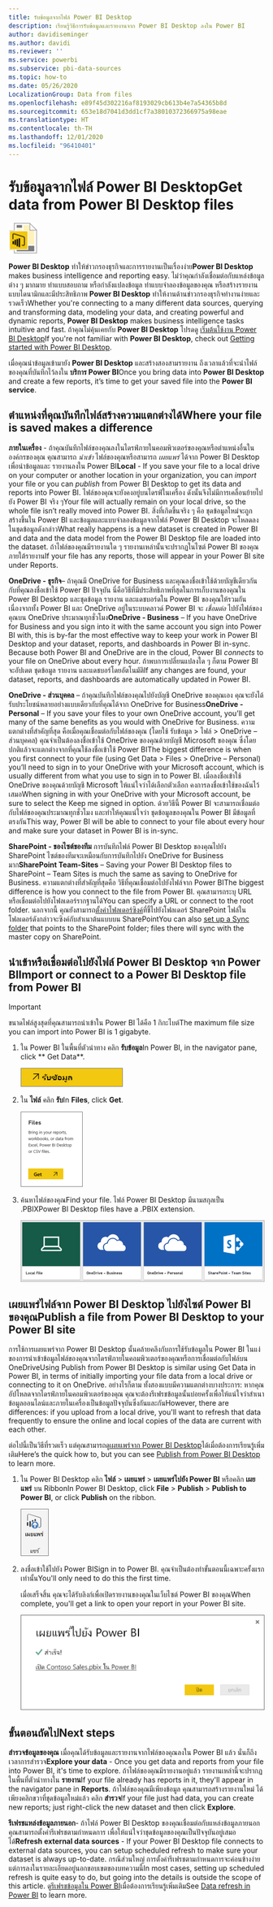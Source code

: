 ```yaml
---
title: รับข้อมูลจากไฟล์ Power BI Desktop
description: เรียนรู้วิธีการรับข้อมูลและรายงานจาก Power BI Desktop ลงใน Power BI
author: davidiseminger
ms.author: davidi
ms.reviewer: ''
ms.service: powerbi
ms.subservice: pbi-data-sources
ms.topic: how-to
ms.date: 05/26/2020
LocalizationGroup: Data from files
ms.openlocfilehash: e89f45d302216af8193029cb613b4e7a54365b8d
ms.sourcegitcommit: 653e18d7041d3dd1cf7a38010372366975a98eae
ms.translationtype: HT
ms.contentlocale: th-TH
ms.lasthandoff: 12/01/2020
ms.locfileid: "96410401"
---
```

# <a name="get-data-from-power-bi-desktop-files"></a><span data-ttu-id="81a47-103">รับข้อมูลจากไฟล์ Power BI Desktop</span><span class="sxs-lookup"><span data-stu-id="81a47-103">Get data from Power BI Desktop files</span></span>
![ไอคอนไฟล์ Power B I Desktop](media/service-desktop-files/pbid_file_icon.png)

<span data-ttu-id="81a47-105">**Power BI Desktop** ทำให้ข่าวกรองธุรกิจและการรายงานเป็นเรื่องง่าย</span><span class="sxs-lookup"><span data-stu-id="81a47-105">**Power BI Desktop** makes business intelligence and reporting easy.</span></span> <span data-ttu-id="81a47-106">ไม่ว่าคุณกำลังเชื่อมต่อกับแหล่งข้อมูลต่าง ๆ มากมาย ทำแบบสอบถาม หรือกำลังแปลงข้อมูล ทำแบบจำลองข้อมูลของคุณ หรือสร้างรายงานแบบไดนามิกและมีประสิทธิภาพ **Power BI Desktop** ทำให้งานด้านข่าวกรองธุรกิจทำงานง่ายและรวดเร็ว</span><span class="sxs-lookup"><span data-stu-id="81a47-106">Whether you're connecting to a many different data sources, querying and transforming data, modeling your data, and creating powerful and dynamic reports, **Power BI Desktop** makes business intelligence tasks intuitive and fast.</span></span> <span data-ttu-id="81a47-107">ถ้าคุณไม่คุ้นเคยกับ **Power BI Desktop** โปรดดู [เริ่มต้นใช้งาน Power BI Desktop](../fundamentals/desktop-getting-started.md)</span><span class="sxs-lookup"><span data-stu-id="81a47-107">If you're not familiar with **Power BI Desktop**, check out [Getting started with Power BI Desktop](../fundamentals/desktop-getting-started.md).</span></span>

<span data-ttu-id="81a47-108">เมื่อคุณนำข้อมูลเข้ามายัง **Power BI Desktop** และสร้างสองสามรายงาน ถึงเวลาแล้วที่จะนำไฟล์ของคุณที่บันทึกไว้ลงใน **บริการ Power BI**</span><span class="sxs-lookup"><span data-stu-id="81a47-108">Once you bring data into **Power BI Desktop** and create a few reports, it’s time to get your saved file into the **Power BI service**.</span></span>

## <a name="where-your-file-is-saved-makes-a-difference"></a><span data-ttu-id="81a47-109">ตำแหน่งที่คุณบันทึกไฟล์สร้างความแตกต่างได้</span><span class="sxs-lookup"><span data-stu-id="81a47-109">Where your file is saved makes a difference</span></span>
<span data-ttu-id="81a47-110">**ภายในเครื่อง** - ถ้าคุณบันทึกไฟล์ของคุณลงในไดรฟ์ภายในคอมพิวเตอร์ของคุณหรือตำแหน่งอื่นในองค์กรของคุณ คุณสามารถ *นำเข้า* ไฟล์ของคุณหรือสามารถ *เผยแพร่* ได้จาก Power BI Desktop เพื่อนำข้อมูลและ รายงานลงใน Power BI</span><span class="sxs-lookup"><span data-stu-id="81a47-110">**Local** - If you save your file to a local drive on your computer or another location in your organization, you can *import* your file or you can *publish* from Power BI Desktop to get its data and reports into Power BI.</span></span> <span data-ttu-id="81a47-111">ไฟล์ของคุณจะยังคงอยู่บนไดรฟ์ในเครื่อง ดังนั้นจึงไม่มีการเคลื่อนย้ายไปยัง Power BI จริง ๆ</span><span class="sxs-lookup"><span data-stu-id="81a47-111">Your file will actually remain on your local drive, so the whole file isn’t really moved into Power BI.</span></span> <span data-ttu-id="81a47-112">สิ่งที่เกิดขึ้นจริง ๆ คือ ชุดข้อมูลใหม่จะถูกสร้างขึ้นใน Power BI และข้อมูลและแบบจำลองข้อมูลจากไฟล์ Power BI Desktop จะโหลดลงในชุดข้อมูลดังกล่าว</span><span class="sxs-lookup"><span data-stu-id="81a47-112">What really happens is a new dataset is created in Power BI and data and the data model from the Power BI Desktop file are loaded into the dataset.</span></span> <span data-ttu-id="81a47-113">ถ้าไฟล์ของคุณมีรายงานใด ๆ รายงานเหล่านั้นจะปรากฏในไซต์ Power BI ของคุณภายใต้รายงาน</span><span class="sxs-lookup"><span data-stu-id="81a47-113">If your file has any reports, those will appear in your Power BI site under Reports.</span></span>

<span data-ttu-id="81a47-114">**OneDrive - ธุรกิจ**– ถ้าคุณมี OneDrive for Business และคุณลงชื่อเข้าใช้ด้วยบัญชีเดียวกันกับที่คุณลงชื่อเข้าใช้ Power BI ปัจจุบัน นี่คือวิธีที่มีประสิทธิภาพที่สุดในการเก็บงานของคุณใน Power BI Desktop และชุดข้อมูล รายงาน และแดชบอร์ดใน Power BI ของคุณให้รวมกัน เนื่องจากทั้ง Power BI และ OneDrive อยู่ในระบบคลาวด์ Power BI จะ *เชื่อมต่อ* ไปยังไฟล์ของคุณบน OneDrive ประมาณทุกชั่วโมง</span><span class="sxs-lookup"><span data-stu-id="81a47-114">**OneDrive - Business** – If you have OneDrive for Business and you sign into it with the same account you sign into Power BI with, this is by-far the most effective way to keep your work in Power BI Desktop and your dataset, reports, and dashboards in Power BI in-sync. Because both Power BI and OneDrive are in the cloud, Power BI *connects* to your file on OneDrive about every hour.</span></span> <span data-ttu-id="81a47-115">ถ้าพบการเปลี่ยนแปลงใด ๆ ก็ตาม Power BI จะอัปเดต ชุดข้อมูล รายงาน และแดชบอร์โดยอัตโนมัติ</span><span class="sxs-lookup"><span data-stu-id="81a47-115">If any changes are found, your dataset, reports, and dashboards are automatically updated in Power BI.</span></span>

<span data-ttu-id="81a47-116">**OneDrive - ส่วนบุคคล** – ถ้าคุณบันทึกไฟล์ของคุณไปยังบัญชี OneDrive ของคุณเอง คุณจะยังได้รับประโยชน์หลายอย่างแบบเดียวกับที่คุณได้จาก OneDrive for Business</span><span class="sxs-lookup"><span data-stu-id="81a47-116">**OneDrive - Personal** – If you save your files to your own OneDrive account, you’ll get many of the same benefits as you would with OneDrive for Business.</span></span> <span data-ttu-id="81a47-117">ความแตกต่างที่สำคัญที่สุด คือเมื่อคุณเชื่อมต่อกับไฟล์ของคุณ (โดยใช้ รับข้อมูล > ไฟล์ > OneDrive – ส่วนบุคคล) คุณจำเป็นต้องลงชื่อเข้าใช้ OneDrive ของคุณด้วยบัญชี Microsoft ของคุณ ซึ่งโดยปกติแล้วจะแตกต่างจากที่คุณใช้ลงชื่อเข้าใช้ Power BI</span><span class="sxs-lookup"><span data-stu-id="81a47-117">The biggest difference is when you first connect to your file (using Get Data > Files > OneDrive – Personal) you’ll need to sign in to your OneDrive with your Microsoft account, which is usually different from what you use to sign in to Power BI.</span></span> <span data-ttu-id="81a47-118">เมื่อลงชื่อเข้าใช้ OneDrive ของคุณด้วยบัญชี Microsoft ให้แน่ใจว่าได้เลือกตัวเลือก คงการลงชื่อเข้าใช้ของฉันไว้เสมอ</span><span class="sxs-lookup"><span data-stu-id="81a47-118">When signing in with your OneDrive with your Microsoft account, be sure to select the Keep me signed in option.</span></span> <span data-ttu-id="81a47-119">ด้วยวิธีนี้ Power BI จะสามารถเชื่อมต่อกับไฟล์ของคุณประมาณทุกชั่วโมง และทำให้คุณแน่ใจว่า ชุดข้อมูลของคุณใน Power BI มีข้อมูลที่ตรงกัน</span><span class="sxs-lookup"><span data-stu-id="81a47-119">This way, Power BI will be able to connect to your file about every hour and make sure your dataset in Power BI is in-sync.</span></span>

<span data-ttu-id="81a47-120">**SharePoint - ของไซต์ของทีม** การบันทึกไฟล์ Power BI Desktop ของคุณไปยัง SharePoint ไซต์ของทีมจะเหมือนกับการบันทึกไปยัง OneDrive for Business มาก</span><span class="sxs-lookup"><span data-stu-id="81a47-120">**SharePoint Team-Sites** – Saving your Power BI Desktop files to SharePoint – Team Sites is much the same as saving to OneDrive for Business.</span></span> <span data-ttu-id="81a47-121">ความแตกต่างที่สำคัญที่สุดคือ วิธีที่คุณเชื่อมต่อไปยังไฟล์จาก Power BI</span><span class="sxs-lookup"><span data-stu-id="81a47-121">The biggest difference is how you connect to the file from Power BI.</span></span> <span data-ttu-id="81a47-122">คุณสามารถระบุ URL หรือเชื่อมต่อไปยังโฟลเดอร์รากฐานได้</span><span class="sxs-lookup"><span data-stu-id="81a47-122">You can specify a URL or connect to the root folder.</span></span> <span data-ttu-id="81a47-123">นอกจากนี้ คุณยังสามารถ<a href="https://support.microsoft.com/office/sync-sharepoint-and-teams-files-with-the-onedrive-sync-app-6de9ede8-5b6e-4503-80b2-6190f3354a88">ตั้งค่าโฟลเดอร์ซิงค์</a>ที่ชี้ไปยังโฟลเดอร์ SharePoint ไฟล์ในโฟลเดอร์ดังกล่าวจะซิงค์กับสำเนาต้นแบบบน SharePoint</span><span class="sxs-lookup"><span data-stu-id="81a47-123">You can also <a href="https://support.microsoft.com/office/sync-sharepoint-and-teams-files-with-the-onedrive-sync-app-6de9ede8-5b6e-4503-80b2-6190f3354a88">set up a Sync folder</a> that points to the SharePoint folder; files there will sync with the master copy on SharePoint.</span></span>

## <a name="import-or-connect-to-a-power-bi-desktop-file-from-power-bi"></a><span data-ttu-id="81a47-124">นำเข้าหรือเชื่อมต่อไปยังไฟล์ Power BI Desktop จาก Power BI</span><span class="sxs-lookup"><span data-stu-id="81a47-124">Import or connect to a Power BI Desktop file from Power BI</span></span>
>[!IMPORTANT]
><span data-ttu-id="81a47-125">ขนาดไฟล์สูงสุดที่คุณสามารถนำเข้าใน Power BI ได้คือ 1 กิกะไบต์</span><span class="sxs-lookup"><span data-stu-id="81a47-125">The maximum file size you can import into Power BI is 1 gigabyte.</span></span>

1. <span data-ttu-id="81a47-126">ใน Power BI ในพื้นที่ตัวนำทาง คลิก **รับข้อมูล**</span><span class="sxs-lookup"><span data-stu-id="81a47-126">In Power BI, in the navigator pane, click \*\* Get Data\*\*.</span></span>
   
   ![ภาพหน้าจอของรับข้อมูล ที่แสดงปุ่มในบานหน้าต่างการนำทาง](media/service-desktop-files/pbid_get_data_button.png)
2. <span data-ttu-id="81a47-128">ใน **ไฟล์** คลิก **รับ**</span><span class="sxs-lookup"><span data-stu-id="81a47-128">In **Files**, click **Get**.</span></span>
   
   ![ภาพหน้าจอของกล่องโต้ตอบไฟล์ ที่แสดงปุ่มรับ](media/service-desktop-files/pbid_files_get.png)
3. <span data-ttu-id="81a47-130">ค้นหาไฟล์ของคุณ</span><span class="sxs-lookup"><span data-stu-id="81a47-130">Find your file.</span></span> <span data-ttu-id="81a47-131">ไฟล์ Power BI Desktop มีนามสกุลเป็น .PBIX</span><span class="sxs-lookup"><span data-stu-id="81a47-131">Power BI Desktop files have a .PBIX extension.</span></span>
   
   ![ภาพหน้าจอของไทล์สี่รายการเพื่อค้นหาไฟล์ของคุณ ที่แสดงไทล์ของไฟล์ภายในเครื่อง, OneDrive Business, OneDrive Personal และ SharePoint](media/service-desktop-files/pbid_find_your_file.png)

## <a name="publish-a-file-from-power-bi-desktop-to-your-power-bi-site"></a><span data-ttu-id="81a47-133">เผยแพร่ไฟล์จาก Power BI Desktop ไปยังไซต์ Power BI ของคุณ</span><span class="sxs-lookup"><span data-stu-id="81a47-133">Publish a file from Power BI Desktop to your Power BI site</span></span>
<span data-ttu-id="81a47-134">การใช้การเผยแพร่จาก Power BI Desktop นั้นคล้ายคลึงกับการใช้รับข้อมูลใน Power BI ในแง่ของการนำเข้าข้อมูลไฟล์ของคุณจากไดรฟ์ภายในคอมพิวเตอร์ของคุณหรือการเชื่อมต่อกับไฟล์บน OneDrive</span><span class="sxs-lookup"><span data-stu-id="81a47-134">Using Publish from Power BI Desktop is similar using Get Data in Power BI, in terms of initially importing your file data from a local drive or connecting to it on OneDrive.</span></span> <span data-ttu-id="81a47-135">อย่างไรก็ตาม ทั้งสองแบบมีความแตกต่างบางประการ: หากคุณอัปโหลดจากไดรฟ์ภายในคอมพิวเตอร์ของคุณ คุณจะต้องรีเฟรชข้อมูลนั้นบ่อยครั้งเพื่อให้แน่ใจว่าสำเนาข้อมูลออนไลน์และภายในเครื่องเป็นข้อมูลปัจจุบันซึ่งกันและกัน</span><span class="sxs-lookup"><span data-stu-id="81a47-135">However, there are differences: if you upload from a local drive, you'll want to refresh that data frequently to ensure the online and local copies of the data are current with each other.</span></span> 

<span data-ttu-id="81a47-136">ต่อไปนี้เป็นวิธีที่รวดเร็ว แต่คุณสามารถดู[เผยแพร่จาก Power BI Desktop](../create-reports/desktop-upload-desktop-files.md)ได้เมื่อต้องการเรียนรู้เพิ่มเติม</span><span class="sxs-lookup"><span data-stu-id="81a47-136">Here’s the quick how to, but you can see [Publish from Power BI Desktop](../create-reports/desktop-upload-desktop-files.md) to learn more.</span></span>

1. <span data-ttu-id="81a47-137">ใน Power BI Desktop คลิก **ไฟล์** > **เผยแพร่** > **เผยแพร่ไปยัง Power BI** หรือคลิก **เผยแพร่** บน Ribbon</span><span class="sxs-lookup"><span data-stu-id="81a47-137">In Power BI Desktop, click **File** > **Publish** > **Publish to Power BI**, or click **Publish** on the ribbon.</span></span>
   
   ![ภาพหน้าจอของการเผยแพร่บนแถบเครื่องมือริบบอน ที่แสดงวิธีการเผยแพร่จาก Power B I Desktop](media/service-desktop-files/pbid_publish.png)
2. <span data-ttu-id="81a47-139">ลงชื่อเข้าใช้ไปยัง Power BI</span><span class="sxs-lookup"><span data-stu-id="81a47-139">Sign in to Power BI.</span></span> <span data-ttu-id="81a47-140">คุณจำเป็นต้องทำขั้นตอนนี้เฉพาะครั้งแรกเท่านั้น</span><span class="sxs-lookup"><span data-stu-id="81a47-140">You'll only need to do this the first time.</span></span>
   
   <span data-ttu-id="81a47-141">เมื่อเสร็จสิ้น คุณจะได้รับลิงก์เพื่อเปิดรายงานของคุณในเว็บไซต์ Power BI ของคุณ</span><span class="sxs-lookup"><span data-stu-id="81a47-141">When complete, you'll get a link to open your report in your Power BI site.</span></span>
   
   ![ภาพหน้าจอของกล่องโต้ตอบการยืนยันการลงชื่อเข้าใช้ ที่แสดงว่าคุณได้ลงชื่อเข้าใช้ด้วยลิงก์เพื่อเปิดรายงานของคุณสำเร็จแล้ว](media/service-desktop-files/pbid_publishing.png)

## <a name="next-steps"></a><span data-ttu-id="81a47-143">ขั้นตอนถัดไป</span><span class="sxs-lookup"><span data-stu-id="81a47-143">Next steps</span></span>
<span data-ttu-id="81a47-144">**สำรวจข้อมูลของคุณ** เมื่อคุณได้รับข้อมูลและรายงานจากไฟล์ของคุณลงใน Power BI แล้ว นั่นก็ถึงเวลาการสำรวจ</span><span class="sxs-lookup"><span data-stu-id="81a47-144">**Explore your data** - Once you get data and reports from your file into Power BI, it's time to explore.</span></span> <span data-ttu-id="81a47-145">ถ้าไฟล์ของคุณมีรายงานอยู่แล้ว รายงานเหล่านี้จะปรากฏในพื้นที่ตัวนำทางใน **รายงาน**</span><span class="sxs-lookup"><span data-stu-id="81a47-145">If your file already has reports in it, they'll appear in the navigator pane in **Reports**.</span></span> <span data-ttu-id="81a47-146">ถ้าไฟล์ของคุณมีเพียงข้อมูล คุณสามารถสร้างรายงานใหม่ ได้ เพียงคลิกขวาที่ชุดข้อมูลใหม่แล้ว คลิก **สำรวจ**</span><span class="sxs-lookup"><span data-stu-id="81a47-146">If your file just had data, you can create new reports; just right-click the new dataset and then click **Explore**.</span></span>

<span data-ttu-id="81a47-147">**รีเฟรชแหล่งข้อมูลภายนอก**- ถ้าไฟล์ Power BI Desktop ของคุณเชื่อมต่อกับแหล่งข้อมูลภายนอก คุณสามารถตั้งค่ารีเฟรชตามกำหนดการ เพื่อให้แน่ใจว่าชุดข้อมูลของคุณเป็นปัจจุบันอยู่เสมอได้</span><span class="sxs-lookup"><span data-stu-id="81a47-147">**Refresh external data sources** - If your Power BI Desktop file connects to external data sources, you can setup scheduled refresh to make sure your dataset is always up-to-date.</span></span> <span data-ttu-id="81a47-148">กรณีส่วนใหญ่ การตั้งค่ารีเฟรชตามกำหนดการจะค่อนข้างง่าย แต่การลงในรายละเอียดอยู่นอกขอบเขตของบทความนี้</span><span class="sxs-lookup"><span data-stu-id="81a47-148">In most cases, setting up scheduled refresh is quite easy to do, but going into the details is outside the scope of this article.</span></span> <span data-ttu-id="81a47-149">ดู[รีเฟรชข้อมูลใน Power BI](refresh-data.md)เมื่อต้องการเรียนรู้เพิ่มเติม</span><span class="sxs-lookup"><span data-stu-id="81a47-149">See [Data refresh in Power BI](refresh-data.md) to learn more.</span></span>

